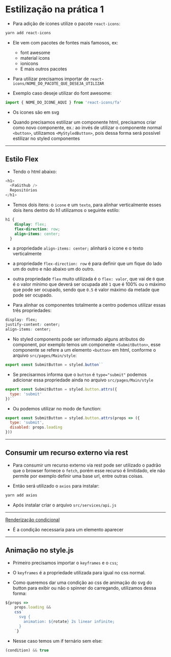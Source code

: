 <h1>Estilização na prática 1</h1>

- Para adição de icones utilize o pacote `react-icons`:

```bash
yarn add react-icons
```

- Ele vem com pacotes de fontes mais famosos, ex:

  - font awesome
  - material icons
  - ionicons
  - E mais outros pacotes

- Para utilizar precisamos importar de `react-icons/NOME_DO_PACOTE_QUE_DESEJA_UTILIZAR`

- Exemplo caso deseje utilizar do font awesome:

```js
import { NOME_DO_ICONE_AQUI } from 'react-icons/fa'
```

- Os icones são em svg

- Quando precisamos estilizar um componente html, precisamos criar como novo componente,
ex.: ao invés de utilizar o componente normal `<button>`, utilizamos `<MyStyledButton>`, pois
dessa forma será possível estilizar no styled componentes

---

<h2>Estilo Flex</h2>

- Tendo o html abaixo:

```js
<h1>
  <FaGithub />
  Repositórios
</h1>
```

- Temos dois itens: o `icone` e um `texto`, para alinhar verticalmente esses dois itens dentro do h1 utilizamos o seguinte estilo:

```css
h1 {
    display: flex;
    flex-direction: row;
    align-items: center;
  }
```
- a propriedade `align-items: center;` alinhará o icone e o texto verticalmente

- a propriedade `flex-direction: row` é para definir que um fique do lado um do outro e não abaixo um do outro.

- outra propriedade `flex` muito utilizada é o `flex: valor`, que vai de `0` que é o valor mínimo que deverá ser ocupada até `1` que é 100% ou o máximo que pode ser ocupado, sendo que `0.5` é valor máximo da metade que pode ser ocupado.

- Para alinhar os componentes totalmente a centro podemos utilizar essas três propriedades:

```css
display: flex;
justify-content: center;
align-items: center;
```


- No styled components pode ser informado alguns atributos do component, por exemplo temos um componente `<SubmitButton>`, esse componente se refere a um elemento `<button>` em html, conforme o arquivo `src/pages/Main/style`:

```js
export const SubmitButton = styled.button``
```

- Se precisarmos informa que o `button` é `type="submit"` podemos adicionar essa propriedade ainda no arquivo `src/pages/Main/style`

```js
export const SubmitButton = styled.button.attrs({
  type: 'submit'
})``
```

- Ou podemos utilizar no modo de function:

```js
export const SubmitButton = styled.button.attrs(props => ({
  type: 'submit',
  disabled: props.loading
}))
```


---

<h2>Consumir um recurso externo via rest</h2>

- Para consumir um recurso externo via rest pode ser utilizado o padrão que o browser fornece o `fetch`,
porém esse recurso é limitidado, ele não permite por exemplo definir uma base url, entre outras coisas.

- Então será utilizado o `axios` para instalar:

```bash
yarn add axios
```

- Após instalar criar o arquivo `src/services/api.js`


---

[Renderização condicional](https://pt-br.reactjs.org/docs/conditional-rendering.html)

- É a condição necessaria para um elemento aparecer


----

<h2>Animação no style.js</h2>

- Primeiro precisamos importar o `keyframes` e o `css`;

- O `keyframes` é a propriedade utilizada para igual no css normal.

- Como queremos dar uma condição ao css de animação do svg do button para exibir ou não o spinner do carregando, utilizamos dessa forma:

```js
${props =>
    props.loading &&
    css`
      svg {
        animation: ${rotate} 2s linear infinite;
      }
    `}
```

- Nesse caso temos um if ternário sem else:

```js
(condition) && true
```
